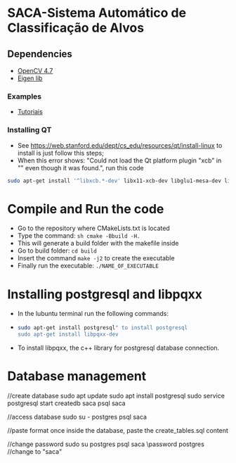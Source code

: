 # SACA-Sistema Automático de Classificação de Alvos


## Dependencies
* [OpenCV 4.7](https://docs.opencv.org/4.7.0/df/d65/tutorial_table_of_content_introduction.html)
* [Eigen lib](https://eigen.tuxfamily.org/index.php?title=Main_Page)

### Examples
- [Tutoriais](https://docs.opencv.org/4.7.0/d7/da8/tutorial_table_of_content_imgproc.html)

### Installing QT
- See https://web.stanford.edu/dept/cs_edu/resources/qt/install-linux to install is just follow this steps;
- When this error shows: "Could not load the Qt platform plugin "xcb" in "" even though it was found.", run this code 
```sh
sudo apt-get install '^libxcb.*-dev' libx11-xcb-dev libglu1-mesa-dev libxrender-dev libxi-dev libxkbcommon-dev libxkbcommon-x11-dev
```

# Compile and Run the code
- Go to the repository where CMakeLists.txt is located
- Type the command: ```sh cmake -Bbuild -H. ```
- This will generate a build folder with the makefile inside
- Go to build folder: ```cd build```
- Insert the command ```make -j2``` to create the executable
- Finally run the executable: ```./NAME_OF_EXECUTABLE```

# Installing postgresql and libpqxx
- In the lubuntu terminal run the following commands: 
- ```sh 
  sudo apt-get install postgresql" to install postgresql
  sudo apt-get install libpqxx-dev
  ```
- To install libpqxx, the c++ library for postgresql database connection.

# Database management
//create database
sudo apt update
sudo apt install postgresql 
sudo service postgresql start
createdb saca
psql saca

//access database
sudo su - postgres
psql saca

//paste format
once inside the database, paste the create_tables.sql content

//change password
sudo su postgres
psql saca
\password postgres
//change to "saca"